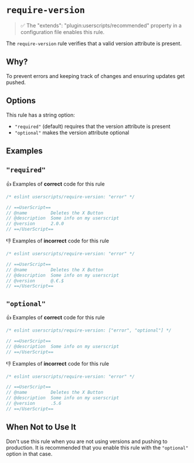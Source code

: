 # `require-version`

> ✅ The "extends": "plugin:userscripts/recommended" property in a configuration
> file enables this rule.

The `require-version` rule verifies that a valid version attribute is present.

## Why?

To prevent errors and keeping track of changes and ensuring updates get pushed.

## Options

This rule has a string option:

- `"required"` (default) requires that the version attribute is present
- `"optional"` makes the version attribute optional

## Examples

## `"required"`

👍 Examples of **correct** code for this rule

```js
/* eslint userscripts/require-version: "error" */

// ==UserScript==
// @name         Deletes the X Button
// @description  Some info on my userscript
// @version      2.0.0
// ==/UserScript==
```

👎︎ Examples of **incorrect** code for this rule

```js
/* eslint userscripts/require-version: "error" */

// ==UserScript==
// @name         Deletes the X Button
// @description  Some info on my userscript
// @version      @.€.$
// ==/UserScript==
```

## `"optional"`

👍 Examples of **correct** code for this rule

```js
/* eslint userscripts/require-version: ["error", "optional"] */

// ==UserScript==
// @description  Some info on my userscript
// ==/UserScript==
```

👎︎ Examples of **incorrect** code for this rule

```js
/* eslint userscripts/require-version: "error" */

// ==UserScript==
// @name         Deletes the X Button
// @description  Some info on my userscript
// @version      .5.6
// ==/UserScript==
```

## When Not to Use It

Don't use this rule when you are not using versions and pushing to production.
It is recommended that you enable this rule with the `"optional"` option in that
case.
